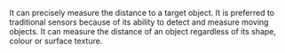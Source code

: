 It can precisely measure the distance to a target object. It is preferred to traditional sensors because of its ability to detect and measure moving objects. It can measure the distance of an object regardless of its shape, colour or surface texture.
